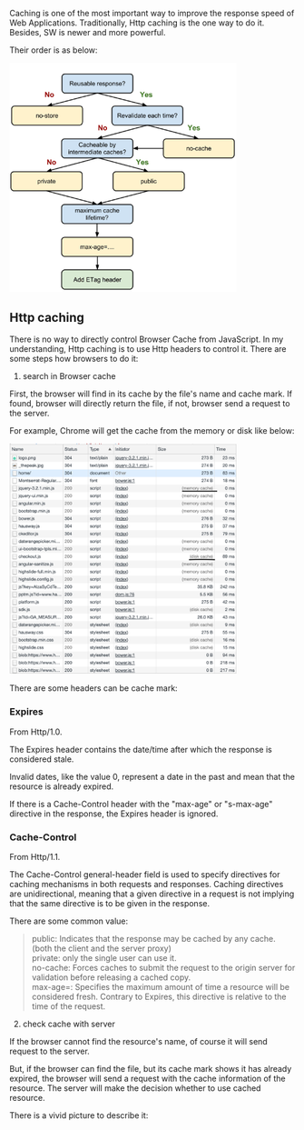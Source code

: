Caching is one of the most important way to improve the response speed of Web Applications. 
Traditionally, Http caching is the one way to do it. Besides, SW is newer and more powerful.

Their order is as below:

<img src="assets/http_cache.png" width="400"/>

## Http caching

There is no way to directly control Browser Cache from JavaScript. In my understanding, Http caching is to 
use Http headers to control it. There are some steps how browsers to do it:

1. search in Browser cache

First, the browser will find in its cache by the file's name and cache mark. If found, browser will directly return
the file, if not, browser send a request to the server.

For example, Chrome will get the cache from the memory or disk like below:

<img src="assets/http_cache_chrome1.png" width="400"/>

There are some headers can be cache mark:

### Expires

From Http/1.0.

The Expires header contains the date/time after which the response is considered stale.

Invalid dates, like the value 0, represent a date in the past and mean that the resource is already expired.

If there is a Cache-Control header with the "max-age" or "s-max-age" directive in the response, the Expires header is ignored.

### Cache-Control

From Http/1.1.

The Cache-Control general-header field is used to specify directives for caching mechanisms in both requests and responses. Caching directives are unidirectional, meaning that a given directive in a request is not implying that the same directive is to be given in the response.

There are some common value:

> public: Indicates that the response may be cached by any cache. (both the client and the server proxy)<br>
> private: only the single user can use it.<br>
> no-cache: Forces caches to submit the request to the origin server for validation before releasing a cached copy.<br>
> max-age=<seconds>: Specifies the maximum amount of time a resource will be considered fresh. Contrary to Expires, this directive is relative to the time of the request.<br>

2. check cache with server

If the browser cannot find the resource's name, of course it will send request to the server. 

But, if the browser can find the file, but its cache mark shows it has already expired, the browser will send a request with the cache information of the resource.
The server will make the decision whether to use cached resource. 

There is a vivid picture to describe it:




